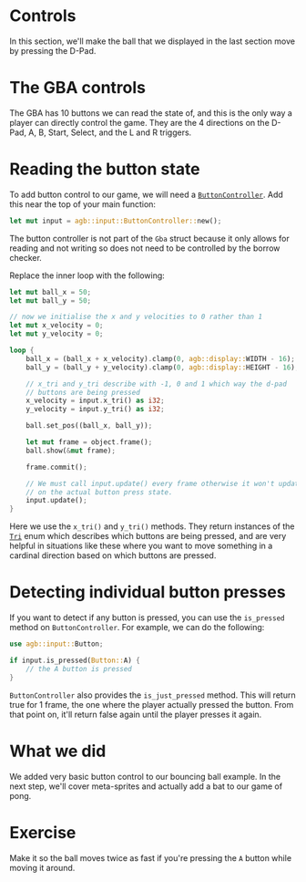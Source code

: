 # Controls

In this section, we'll make the ball that we displayed in the last section move by pressing the D-Pad.

# The GBA controls

The GBA has 10 buttons we can read the state of, and this is the only way a player can directly control the game.
They are the 4 directions on the D-Pad, A, B, Start, Select, and the L and R triggers.

# Reading the button state

To add button control to our game, we will need a [`ButtonController`](https://docs.rs/agb/latest/agb/input/struct.ButtonController.html).
Add this near the top of your main function:

```rust
let mut input = agb::input::ButtonController::new();
```

The button controller is not part of the `Gba` struct because it only allows for reading and not writing so does not need to be controlled by the borrow checker.

Replace the inner loop with the following:

```rust
let mut ball_x = 50;
let mut ball_y = 50;

// now we initialise the x and y velocities to 0 rather than 1
let mut x_velocity = 0;
let mut y_velocity = 0;

loop {
    ball_x = (ball_x + x_velocity).clamp(0, agb::display::WIDTH - 16);
    ball_y = (ball_y + y_velocity).clamp(0, agb::display::HEIGHT - 16);

    // x_tri and y_tri describe with -1, 0 and 1 which way the d-pad
    // buttons are being pressed
    x_velocity = input.x_tri() as i32;
    y_velocity = input.y_tri() as i32;

    ball.set_pos((ball_x, ball_y));

    let mut frame = object.frame();
    ball.show(&mut frame);

    frame.commit();

    // We must call input.update() every frame otherwise it won't update based
    // on the actual button press state.
    input.update();
}
```

Here we use the `x_tri()` and `y_tri()` methods.
They return instances of the [`Tri`](https://docs.rs/agb/latest/agb/input/enum.Tri.html) enum which describes which buttons are being pressed, and are very helpful in situations like these where you want to move something in a cardinal direction based on which buttons are pressed.

# Detecting individual button presses

If you want to detect if any button is pressed, you can use the `is_pressed` method on `ButtonController`.
For example, we can do the following:

```rust
use agb::input::Button;

if input.is_pressed(Button::A) {
    // the A button is pressed
}
```

`ButtonController` also provides the `is_just_pressed` method.
This will return true for 1 frame, the one where the player actually pressed the button.
From that point on, it'll return false again until the player presses it again.

# What we did

We added very basic button control to our bouncing ball example.
In the next step, we'll cover meta-sprites and actually add a bat to our game of pong.

# Exercise

Make it so the ball moves twice as fast if you're pressing the `A` button while moving it around.
